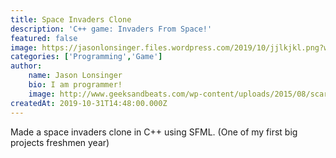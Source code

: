 ```yaml
---
title: Space Invaders Clone
description: 'C++ game: Invaders From Space!'
featured: false
image: https://jasonlonsinger.files.wordpress.com/2019/10/jjlkjkl.png?w=966
categories: ['Programming','Game']
author:
    name: Jason Lonsinger
    bio: I am programmer!
    image: http://www.geeksandbeats.com/wp-content/uploads/2015/08/scared-batman.jpeg
createdAt: 2019-10-31T14:48:00.000Z
---
```


Made a space invaders clone in C++ using SFML. (One of my first big projects freshmen year)

<v-img src="https://jasonlonsinger.files.wordpress.com/2019/10/jjlkjkl.png?w=966"></v-img>

<v-img src="https://jasonlonsinger.files.wordpress.com/2019/10/annotation-2019-10-31-17jlkjklj0652.png?w=947"></v-img>